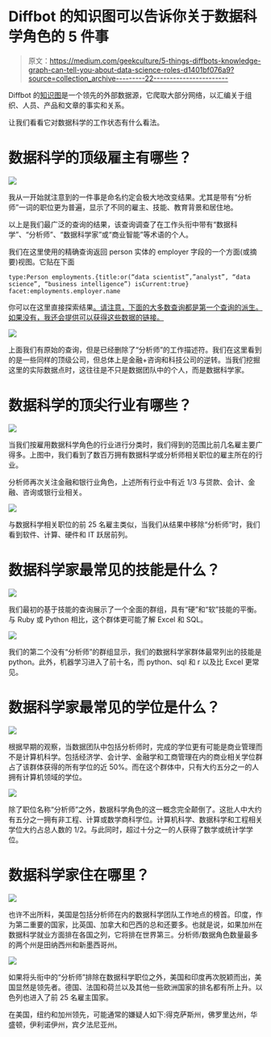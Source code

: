 # Diffbot 的知识图可以告诉你关于数据科学角色的 5 件事

> 原文：<https://medium.com/geekculture/5-things-diffbots-knowledge-graph-can-tell-you-about-data-science-roles-d1401bf076a9?source=collection_archive---------22----------------------->

Diffbot 的[知识图](https://www.diffbot.com/products/knowledge-graph)是一个领先的外部数据源，它爬取大部分网络，以汇编关于组织、人员、产品和文章的事实和关系。

让我们看看它对数据科学的工作状态有什么看法。

# 数据科学的顶级雇主有哪些？

![](img/532facfb5b977136960a1ffc5e088c75.png)

我从一开始就注意到的一件事是命名约定会极大地改变结果。尤其是带有“分析师”一词的职位更为普遍，显示了不同的雇主、技能、教育背景和居住地。

以上是我们最广泛的查询的结果，该查询调查了在工作头衔中带有“数据科学”、“分析师”、“数据科学家”或“商业智能”等术语的个人。

我们在这里使用的精确查询返回 person 实体的 employer 字段的一个方面(或摘要)视图。它贴在下面

```
type:Person employments.{title:or(“data scientist”,”analyst”, “data science”, “business intelligence”) isCurrent:true} facet:employments.employer.name
```

你可以在这里直接探索结果[。请注意，下面的大多数查询都是第一个查询的派生。如果没有，我还会提供可以获得这些数据的链接。](https://app.diffbot.com/search/?query=type%3APerson+employments.%7Btitle%3Aor%28%22data+scientist%22%2C%22analyst%22%2C++%22data+science%22%2C+%22business+intelligence%22%29+isCurrent%3Atrue%7D++facet%3Aemployments.employer.name&from=0&size=25&output_format=&kgversion=)

![](img/df70948322249776e023d2be054e6109.png)

上面我们有原始的查询，但是已经删除了“分析师”的工作描述符。我们在这里看到的是一些同样的顶级公司，但总体上是金融+咨询和科技公司的逆转。当我们挖掘这里的实际数据点时，这往往是不只是数据团队中的个人，而是数据科学家。

# 数据科学的顶尖行业有哪些？

![](img/84c9078455067762a45c3bb2dc3c99b5.png)

当我们按雇用数据科学角色的行业进行分类时，我们得到的范围比前几名雇主要广得多。上图中，我们看到了数百万拥有数据科学或分析师相关职位的雇主所在的行业。

分析师再次关注金融和银行业角色，上述所有行业中有近 1/3 与贷款、会计、金融、咨询或银行业相关。

![](img/04808bf27786b6eb4620a2536f49e677.png)

与数据科学相关职位的前 25 名雇主类似，当我们从结果中移除“分析师”时，我们看到软件、计算、硬件和 IT 跃居前列。

# 数据科学家最常见的技能是什么？

![](img/c6bcd4572a1b101c5477d2f6ca34eb96.png)

我们最初的基于技能的查询展示了一个全面的群组，具有“硬”和“软”技能的平衡。与 Ruby 或 Python 相比，这个群体更可能了解 Excel 和 SQL。

![](img/8d2f50ec20ee591eee1d11e4e9498398.png)

我们的第二个没有“分析师”的群组显示，我们的数据科学家群体最常列出的技能是 python。此外，机器学习进入了前十名，而 python、sql 和 r 以及比 Excel 更常见。

# 数据科学家最常见的学位是什么？

![](img/7bd078aa3c35b748ba4a9cca41606f6e.png)

根据早期的观察，当数据团队中包括分析师时，完成的学位更有可能是商业管理而不是计算机科学。包括经济学、会计学、金融学和工商管理在内的商业相关学位群占了该群体获得的所有学位的近 50%。而在这个群体中，只有大约五分之一的人拥有计算机领域的学位。

![](img/695b39ee087ca61a2000e2fc37e5543f.png)

除了职位名称“分析师”之外，数据科学角色的这一概念完全颠倒了。这批人中大约有五分之一拥有非工程、计算或数学商科学位。计算机科学、数据科学和工程相关学位大约占总人数的 1/2。与此同时，超过十分之一的人获得了数学或统计学学位。

# 数据科学家住在哪里？

![](img/04906ece3aecb71511808cfa438f5d79.png)

也许不出所料，美国是包括分析师在内的数据科学团队工作地点的榜首。印度，作为第二重要的国家，比英国、加拿大和巴西的总和还要多。也就是说，如果加州在数据科学就业方面排在各国之列，它将排在世界第三。分析师/数据角色数量最多的两个州是田纳西州和新墨西哥州。

![](img/5697179d3605eef06240ae9485b43edc.png)

如果将头衔中的“分析师”排除在数据科学职位之外，美国和印度再次脱颖而出，美国显然是领先者。德国、法国和荷兰以及其他一些欧洲国家的排名都有所上升。以色列也进入了前 25 名雇主国家。

在美国，纽约和加州领先，可能通常的嫌疑人如下:得克萨斯州，佛罗里达州，华盛顿，伊利诺伊州，宾夕法尼亚州。